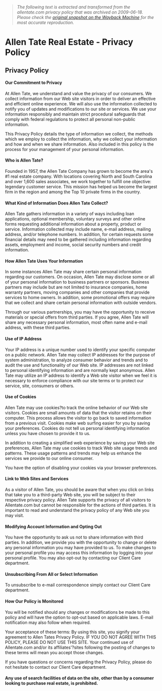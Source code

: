 > *The following text is extracted and transformed from the allentate.com privacy policy that was archived on 2009-06-18. Please check the [original snapshot on the Wayback Machine](https://web.archive.org/web/20090618075029id_/http%3A//www.allentate.com/DesktopDefault.aspx%3Fpageid%3D36%26pagealias%3DPrivacyPolicy) for the most accurate reproduction.*

# Allen Tate Real Estate - Privacy Policy

## Privacy Policy

#### Our Commitment to Privacy

At Allen Tate, we understand and value the privacy of our consumers. We collect information from our Web site visitors in order to deliver an effective and efficient online experience. We will also use the information collected to notify you of updates and modifications to our site or services. We use your information responsibly and maintain strict procedural safeguards that comply with federal regulations to protect all personal non-public information.

This Privacy Policy details the type of information we collect, the methods which we employ to collect the information, why we collect your information and how and when we share information. Also included in this policy is the process for your management of your personal information.

#### Who is Allen Tate?

Founded in 1957, the Allen Tate Company has grown to become the area's #1 real estate company. With locations covering North and South Carolina and over 1,600 sales associates, we work together to fulfill one objective: legendary customer service. This mission has helped us become the largest firm in the region and among the Top 10 private firms in the country.

#### What Kind of Information Does Allen Tate Collect?

Allen Tate gathers information in a variety of ways including loan applications, optional membership, voluntary surveys and other online forms requesting additional information about a property, product or service. Information collected may include name, e-mail address, mailing address, and/or telephone numbers. In addition, for certain requests some financial details may need to be gathered including information regarding assets, employment and income, social security numbers and credit information.

#### How Allen Tate Uses Your Information

In some instances Allen Tate may share certain personal information regarding our customers. On occasion, Allen Tate may disclose some or all of your personal information to business partners or sponsors. Business partners may include but are not limited to insurance companies, home warranty partners, moving companies and other companies that provide services to home owners. In addition, some promotional offers may require that we collect and share certain personal information with outside vendors.

Through our various partnerships, you may have the opportunity to receive materials or special offers from third parties. If you agree, Allen Tate will share any necessary personal information, most often name and e-mail address, with these third parties.

#### Use of IP Address

Your IP address is a unique number used to identify your specific computer on a public network. Allen Tate may collect IP addresses for the purpose of system administration, to analyze consumer behavior and trends and to audit the use and functionality of our Web site. IP addresses are not linked to personal identifying information and are normally kept anonymous. Allen Tate may utilize an IP address to identify a Web site visitor when we feel it is necessary to enforce compliance with our site terms or to protect our service, site, consumers or others.

#### Use of Cookies

Allen Tate may use cookies?to track the online behavior of our Web site visitors. Cookies are small amounts of data that the visitor retains on their computer. This process allows the visitor to go back to saved information from a previous visit. Cookies make web surfing easier for you by saving your preferences. Cookies do not tell us personal identifying information unless you have chosen to provide it to us.

In addition to creating a simplified web experience by saving your Web site preferences, Allen Tate may use cookies to track Web site usage trends and patterns. These usage patterns and trends may help us enhance the services we provide to our online consumer.

You have the option of disabling your cookies via your browser preferences.

#### Link to Web Sites and Services

As a visitor of Allen Tate, you should be aware that when you click on links that take you to a third-party Web site, you will be subject to their respective privacy policy. Allen Tate supports the privacy of all visitors to Allentate.com but cannot be responsible for the actions of third parties. It is important to read and understand the privacy policy of any Web site you may visit.

#### Modifying Account Information and Opting Out

You have the opportunity to ask us not to share information with third parties. In addition, we provide you with the opportunity to change or delete any personal information you may have provided to us. To make changes to your personal profile you may access this information by logging into your personal profile. You may also opt-out by contacting our Client Care department.

#### Unsubscribing From All or Select Information

To unsubscribe to e-mail correspondence simply contact our Client Care department.

#### How Our Policy is Monitored

You will be notified should any changes or modifications be made to this policy and will have the option to opt-out based on applicable laws. E-mail notification may also follow when required.

Your acceptance of these terms: By using this site, you signify your agreement to Allen Tates Privacy Policy. IF YOU DO NOT AGREE WITH THIS POLICY, PLEASE DO NOT USE THIS SITE. Your continued use of Allentate.com and/or its affiliates'?sites following the posting of changes to these terms will mean you accept those changes.

If you have questions or concerns regarding the Privacy Policy, please do not hesitate to contact our Client Care department.

#### Any use of search facilities of data on the site, other than by a consumer looking to purchase real estate, is prohibited.
